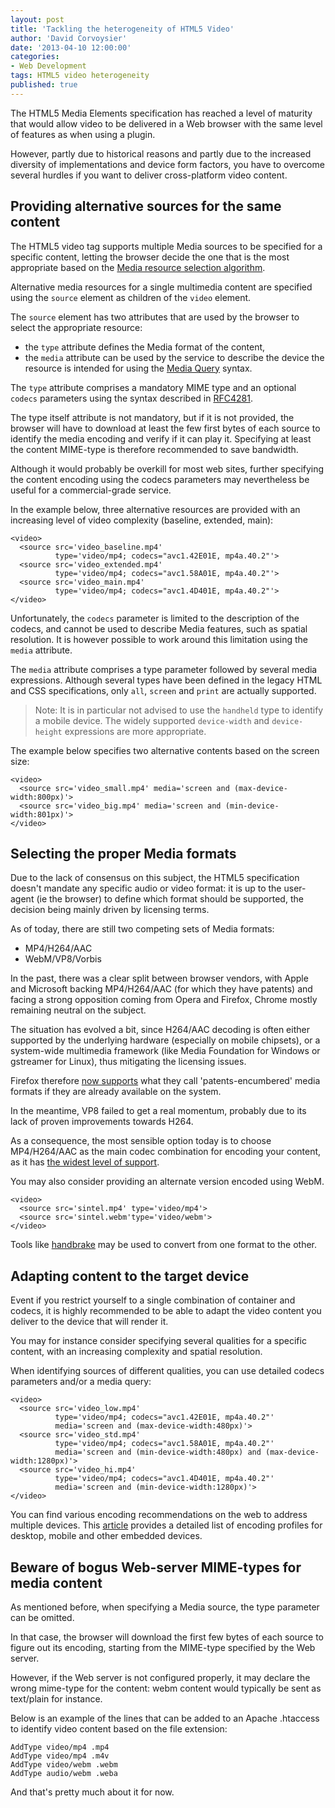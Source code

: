 ```yaml
---
layout: post
title: 'Tackling the heterogeneity of HTML5 Video'
author: 'David Corvoysier'
date: '2013-04-10 12:00:00'
categories:
- Web Development
tags: HTML5 video heterogeneity
published: true
---
```

The HTML5 Media Elements specification has reached a level of maturity 
that would allow video to be delivered in a Web browser with the same 
level of features as when using a plugin. 

However, partly due to historical reasons and partly due to the increased
diversity of implementations and device form factors, you have to overcome
several hurdles if you want to deliver cross-platform video content.

<!--more-->

## Providing alternative sources for the same content

The HTML5 video tag supports multiple Media sources to be specified for 
a specific content, letting the browser decide the one that is
 the most appropriate based on the 
[Media resource selection algorithm](http://www.w3.org/TR/html5/embedded-content-0.html#concept-media-load-algorithm).
 
Alternative media resources for a single multimedia content are specified
using the <code>source</code> element as children of the <code>video</code>
element.

The <code>source</code> element has two attributes that are used by the
browser to select the appropriate resource:

* the <code>type</code> attribute defines the Media format of the content,
* the <code>media</code> attribute can be used by the service to describe
the device the resource is intended for using the 
[Media Query](http://dev.w3.org/csswg/css3-mediaqueries/) syntax.

The <code>type</code> attribute comprises a mandatory MIME type and an
optional <code>codecs</code> parameters using the syntax described in
[RFC4281](http://tools.ietf.org/html/rfc4281).

The type itself attribute is not mandatory, but if it is not provided, the 
browser will have to download at least the few first bytes of each source to 
identify the media encoding and verify if it can play it. Specifying at 
least the content MIME-type is therefore recommended to save bandwidth.

Although it would probably be overkill for most web sites, further specifying
 the content encoding using the codecs parameters may nevertheless be useful
 for a commercial-grade service.

In the example below, three alternative resources are provided with an 
increasing level of video complexity (baseline, extended, main): 

    <video>
      <source src='video_baseline.mp4' 
              type='video/mp4; codecs="avc1.42E01E, mp4a.40.2"'>
      <source src='video_extended.mp4' 
              type='video/mp4; codecs="avc1.58A01E, mp4a.40.2"'>
      <source src='video_main.mp4' 
              type='video/mp4; codecs="avc1.4D401E, mp4a.40.2"'>
    </video>

Unfortunately, the <code>codecs</code> parameter is limited to the 
description of the codecs, and cannot be used to describe Media features,
such as spatial resolution. It is however possible to work around this
limitation using the <code>media</code> attribute.

The <code>media</code> attribute comprises a type parameter
followed by several media expressions. Although several types have been defined
 in the legacy HTML and CSS specifications, only <code>all</code>,
 <code>screen</code> and <code>print</code> are actually supported.

>Note: It is in particular not advised to use the <code>handheld</code> type
> to identify a mobile device. The widely supported <code>device-width</code>
> and <code>device-height</code> expressions are more appropriate. 

The example below specifies two alternative contents based on the screen size: 

    <video>
      <source src='video_small.mp4' media='screen and (max-device-width:800px)'>
      <source src='video_big.mp4' media='screen and (min-device-width:801px)'>
    </video>

## Selecting the proper Media formats

Due to the lack of consensus on this subject, the HTML5 specification 
doesn't mandate any specific audio or video format: it is up to the
user-agent (ie the browser) to define which format should be supported,
the decision being mainly driven by licensing terms.

As of today, there are still two competing sets of Media formats:

* MP4/H264/AAC
* WebM/VP8/Vorbis

In the past, there was a clear split between browser vendors, with Apple
 and Microsoft backing MP4/H264/AAC (for which they have patents) and facing
 a strong opposition coming from Opera and Firefox, Chrome mostly remaining
 neutral on the subject.

The situation has evolved a bit, since H264/AAC decoding is often either
 supported by the underlying hardware (especially on mobile chipsets), or
 a system-wide multimedia framework (like Media Foundation for Windows or
 gstreamer for Linux), thus mitigating the licensing issues. 
 
Firefox therefore [now supports](https://developer.mozilla.org/en-US/docs/HTML/Supported_media_formats)
what they call 'patents-encumbered' media formats if they are already 
available on the system. 

In the meantime, VP8 failed to get a real momentum, probably due to its
lack of proven improvements towards H264.

As a consequence, the most sensible option today is to choose MP4/H264/AAC 
as the main codec combination for encoding your content, as it 
has [the widest level of support](http://caniuse.com/#feat=mpeg4).            

You may also consider providing an alternate version encoded using WebM.

    <video>
      <source src='sintel.mp4' type='video/mp4'>
      <source src='sintel.webm'type='video/webm'>
    </video>

Tools like [handbrake](http://www.handbrake.fr) may be used to convert from one format to the other. 

## Adapting content to the target device

Event if you restrict yourself to a single combination of container and
codecs, it is highly recommended to be able to adapt the video content you
deliver to the device that will render it.

You may for instance consider specifying several qualities for a specific content, with an increasing complexity and spatial resolution.

When identifying sources of different qualities, you can use detailed codecs parameters and/or a media query:

    <video>
      <source src='video_low.mp4' 
              type='video/mp4; codecs="avc1.42E01E, mp4a.40.2"'
              media='screen and (max-device-width:480px)'>
      <source src='video_std.mp4'
              type='video/mp4; codecs="avc1.58A01E, mp4a.40.2"'
              media='screen and (min-device-width:480px) and (max-device-width:1280px)'>
      <source src='video_hi.mp4'
              type='video/mp4; codecs="avc1.4D401E, mp4a.40.2"'
              media='screen and (min-device-width:1280px)'>
    </video>

You can find various encoding recommendations on the web to address multiple
 devices. This [article](http://knowledge.kaltura.com/best-practices-multi-device-transcoding)
 provides a detailed list of encoding profiles for desktop, mobile and
 other embedded devices.

## Beware of bogus Web-server MIME-types for media content

As mentioned before, when specifying a Media source, the type parameter can be omitted.

In that case, the browser will download the first few bytes of each source to figure out its encoding, starting from the MIME-type specified by the Web server.

However, if the Web server is not configured properly, it may declare the wrong mime-type for the content: webm content would typically be sent as text/plain for instance.

Below is an example of the lines that can be added to an Apache .htaccess to identify video content based on the file extension:

    AddType video/mp4 .mp4
    AddType video/mp4 .m4v
    AddType video/webm .webm
    AddType audio/webm .weba

And that's pretty much about it for now. 
